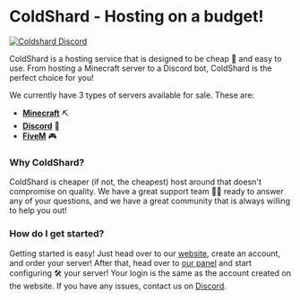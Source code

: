 # **ColdShard - Hosting on a budget!**

[![Coldshard Discord](https://img.shields.io/badge/Discord-Coldshard-7289DA.svg?logo=discord)](https://discord.gg/coldshard)

ColdShard is a hosting service that is designed to be cheap 💸 and easy to use. From hosting a Minecraft server to a Discord bot, ColdShard is the perfect choice for you!

We currently have 3 types of servers available for sale. These are:

- [**Minecraft**](https://www.minecraft.net/en-us/about-minecraft) ⛏️
- [**Discord**](https://discord.com/) 💬
- [**FiveM**](https://fivem.net/) 🎮

### **Why ColdShard?**
ColdShard is cheaper (if not, the cheapest) host around that doesn't compromise on quality. We have a great support team 👨‍💻 ready to answer any of your questions, and we have a great community that is always willing to help you out!

### **How do I get started?**
Getting started is easy! Just head over to our [website](https://coldshard.com/billing), create an account, and order your server! After that, head over to [our panel](https://panel.coldshard.com) and start configuring 🛠️ your server! Your login is the same as the account created on the website. If you have any issues, contact us on [Discord](https://discord.gg/coldshard).
